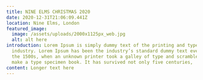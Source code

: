 ```yaml
---
title: NINE ELMS CHRISTMAS 2020
date: 2020-12-31T21:06:09.441Z
location: Nine Elms, London
featured_image:
  image: /assets/uploads/2000x1125px_web.jpg
  alt: alt here
introduction: Lorem Ipsum is simply dummy text of the printing and typesetting
  industry. Lorem Ipsum has been the industry’s standard dummy text ever since
  the 1500s, when an unknown printer took a galley of type and scrambled it to
  make a type specimen book. It has survived not only five centuries,
content: Longer text here
---
```

